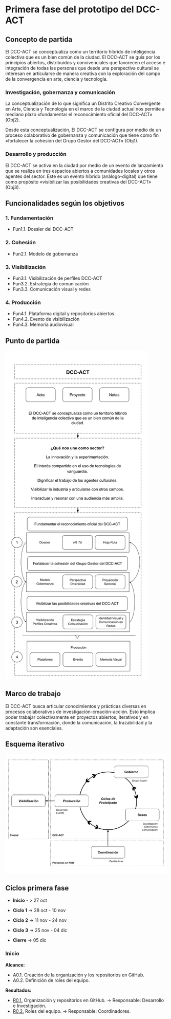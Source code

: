 # Primera fase del prototipo del DCC-ACT

## Concepto de partida

El DCC-ACT se conceptualiza como un territorio híbrido de inteligencia colectiva que es un bien común de la ciudad. El DCC-ACT se guía por los principios abiertos, distribuidos y convivenciales que favorecen el acceso e integración de todas las personas que desde una perspectiva cultural se interesan en articularse de manera creativa con la exploración del campo de la convergencia en arte, ciencia y tecnología.

### Investigación, gobernanza y comunicación

La conceptualización de lo que significa un Distrito Creativo Convergente en Arte, Ciencia y Tecnología en el marco de la ciudad actual nos permite a mediano plazo «fundamentar el reconocimiento oficial del DCC-ACT» (Obj2).

Desde esta conceptualización, El DCC-ACT se configura por medio de un proceso colaborativo de gobernanza y comunicación que tiene como fin «fortalecer la cohesión del Grupo Gestor del DCC-ACT» (Obj1).

### Desarrollo y producción

El DCC-ACT se activa en la ciudad por medio de un evento de lanzamiento que se realiza en tres espacios abiertos a comunidades locales y otros agentes del sector. Este es un evento híbrido (análogo-digital) que tiene como propósito «visibilizar las posibilidades creativas del DCC-ACT» (Obj3).

## Funcionalidades según los objetivos

### 1. Fundamentación

* Fun1.1. Dossier del DCC-ACT

### 2. Cohesión

* Fun2.1. Modelo de gobernanza

### 3. Visibilización

* Fun3.1. Visibilización de perfiles DCC-ACT
* Fun3.2. Estrategia de comunicación
* Fun3.3. Comunicación visual y redes

### 4. Producción

* Fun4.1. Plataforma digital y repositorios abiertos
* Fun4.2. Evento de visibilización
* Fun4.3. Memoria audiovisual

## Punto de partida

![Punto de partida](Punto-de-partida.png)

## Marco de trabajo

El DCC-ACT busca articular conocimientos y prácticas diversas en procesos colaborativos de investigación-creación-acción. Esto implica poder trabajar colectivamente en proyectos abiertos, iterativos y en constante transformación, donde la comunicación, la trazabilidad y la adaptación son esenciales.

## Esquema iterativo
![Esquema-iterativo](Esquema-iterativo.png "Esquema-iterativo")

## Ciclos primera fase

- **Inicio** - > 27 oct

- **Ciclo  1** -> 28 oct - 10 nov
- **Ciclo  2**  -> 11 nov - 24 nov
- **Ciclo  3**  -> 25 nov - 04 dic

- **Cierre** -> 05 dic

### Inicio

**Alcance:**
* A0.1. Creación de la organización y los repositorios en GitHub.
* A0.2. Definición de roles del equipo.

**Resultados:**
* [R0.1.](inicio/esquema-repositorios.md) Organización y repositorios en GitHub.  -> Responsable: Desarrollo e Investigación.
* [R0.2.](inicio/roles-equipo.md) Roles del equipo.  -> Responsable: Coordinadores.
